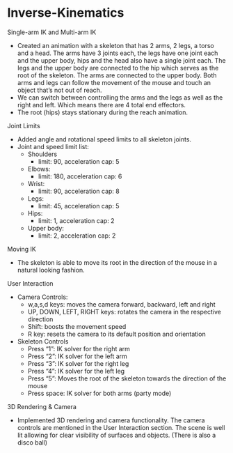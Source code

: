# Inverse-Kinematics

Single-arm IK and Multi-arm IK
* Created an animation with a skeleton that has 2 arms, 2 legs, a torso and a head. The arms have 3 joints each, the legs have one joint each and the upper body, hips and the head also have a single joint each. The legs and the upper body are connected to the hip which serves as the root of the skeleton. The arms are connected to the upper body. Both arms and legs can follow the movement of the mouse and touch an object that’s not out of reach.
* We can switch between controlling the arms and the legs as well as the right and left. Which means there are 4 total end effectors.
* The root (hips) stays stationary during the reach animation.

Joint Limits
* Added angle and rotational speed limits to all skeleton joints.
* Joint and speed limit list:
   * Shoulders
      * limit: 90, acceleration cap: 5  
   * Elbows:
      * limit: 180, acceleration cap: 6  
   * Wrist:
      * limit: 90, acceleration cap: 8
   * Legs:
      * limit: 45, acceleration cap: 5  
   * Hips:
      * limit: 1, acceleration cap: 2  
   * Upper body:
      * limit: 2, acceleration cap: 2

Moving IK
* The skeleton is able to move its root in the direction of the mouse in a natural looking fashion.

User Interaction
* Camera Controls:
   * w,a,s,d keys: moves the camera forward, backward, left and right
   * UP, DOWN, LEFT, RIGHT keys: rotates the camera in the respective direction
   * Shift: boosts the movement speed
   * R key: resets the camera to its default position and orientation
* Skeleton Controls
   * Press “1”: IK solver for the right arm
   * Press “2”: IK solver for the left arm
   * Press “3”: IK solver for the right leg
   * Press “4”: IK solver for the left leg
   * Press “5”: Moves the root of the skeleton towards the direction of the mouse
   * Press space: IK solver for both arms (party mode)


3D Rendering & Camera
* Implemented 3D rendering and camera functionality. The camera controls are mentioned in the User Interaction section. The scene is well lit allowing for clear visibility of surfaces and objects. (There is also a disco ball)
